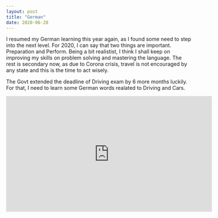 ```yaml
---
layout: post
title: "German"
date: 2020-06-28
---
```


I resumed my German learning this year again, as I found some need to step into the next level. For 2020, I can say that two things are important. Preparation and Perform.
Being a bit realistist, I think I shall keep on improving my skills on problem solving and mastering the language. The rest is secondary now, as due to Corona crisis, travel is not encouraged by any state and 
this is the time to act wisely.

The Govt extended the deadline of Driving exam by 6 more months luckily. For that, I need to learn some German words realated to Driving and Cars.

<iframe width="560" height="315" src="https://www.youtube.com/embed/ilMQAW92N14" frameborder="0" allow="accelerometer; autoplay; encrypted-media; gyroscope; picture-in-picture" allowfullscreen></iframe>



